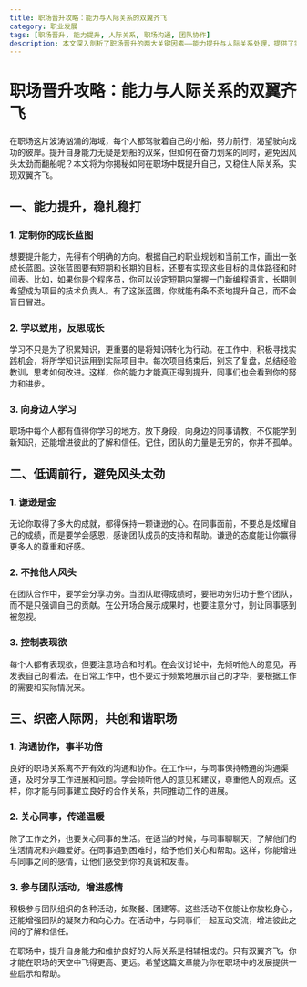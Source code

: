 ```yaml
---
title: 职场晋升攻略：能力与人际关系的双翼齐飞
category: 职业发展
tags: [职场晋升, 能力提升, 人际关系, 职场沟通, 团队协作]
description: 本文深入剖析了职场晋升的两大关键因素——能力提升与人际关系处理，提供了实用的策略和建议，助你在职场中稳步前行，实现职业高峰。
---
```


# 职场晋升攻略：能力与人际关系的双翼齐飞

在职场这片波涛汹涌的海域，每个人都驾驶着自己的小船，努力前行，渴望驶向成功的彼岸。提升自身能力无疑是划船的双桨，但如何在奋力划桨的同时，避免因风头太劲而翻船呢？本文将为你揭秘如何在职场中既提升自己，又稳住人际关系，实现双翼齐飞。

## 一、能力提升，稳扎稳打

### 1. 定制你的成长蓝图
想要提升能力，先得有个明确的方向。根据自己的职业规划和当前工作，画出一张成长蓝图。这张蓝图要有短期和长期的目标，还要有实现这些目标的具体路径和时间表。比如，如果你是个程序员，你可以设定短期内掌握一门新编程语言，长期则希望成为项目的技术负责人。有了这张蓝图，你就能有条不紊地提升自己，而不会盲目冒进。

### 2. 学以致用，反思成长
学习不只是为了积累知识，更重要的是将知识转化为行动。在工作中，积极寻找实践机会，将所学知识运用到实际项目中。每次项目结束后，别忘了复盘，总结经验教训，思考如何改进。这样，你的能力才能真正得到提升，同事们也会看到你的努力和进步。

### 3. 向身边人学习
职场中每个人都有值得你学习的地方。放下身段，向身边的同事请教，不仅能学到新知识，还能增进彼此的了解和信任。记住，团队的力量是无穷的，你并不孤单。

## 二、低调前行，避免风头太劲

### 1. 谦逊是金
无论你取得了多大的成就，都得保持一颗谦逊的心。在同事面前，不要总是炫耀自己的成绩，而是要学会感恩，感谢团队成员的支持和帮助。谦逊的态度能让你赢得更多人的尊重和好感。

### 2. 不抢他人风头
在团队合作中，要学会分享功劳。当团队取得成绩时，要把功劳归功于整个团队，而不是只强调自己的贡献。在公开场合展示成果时，也要注意分寸，别让同事感到被忽视。

### 3. 控制表现欲
每个人都有表现欲，但要注意场合和时机。在会议讨论中，先倾听他人的意见，再发表自己的看法。在日常工作中，也不要过于频繁地展示自己的才华，要根据工作的需要和实际情况来。

## 三、织密人际网，共创和谐职场

### 1. 沟通协作，事半功倍
良好的职场关系离不开有效的沟通和协作。在工作中，与同事保持畅通的沟通渠道，及时分享工作进展和问题。学会倾听他人的意见和建议，尊重他人的观点。这样，你才能与同事建立良好的合作关系，共同推动工作的进展。

### 2. 关心同事，传递温暖
除了工作之外，也要关心同事的生活。在适当的时候，与同事聊聊天，了解他们的生活情况和兴趣爱好。在同事遇到困难时，给予他们关心和帮助。这样，你能增进与同事之间的感情，让他们感受到你的真诚和友善。

### 3. 参与团队活动，增进感情
积极参与团队组织的各种活动，如聚餐、团建等。这些活动不仅能让你放松身心，还能增强团队的凝聚力和向心力。在活动中，与同事们一起互动交流，增进彼此之间的了解和信任。

在职场中，提升自身能力和维护良好的人际关系是相辅相成的。只有双翼齐飞，你才能在职场的天空中飞得更高、更远。希望这篇文章能为你在职场中的发展提供一些启示和帮助。